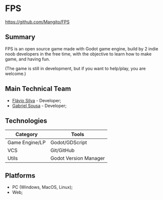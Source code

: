 # FPS

https://github.com/Mangito/FPS

## Summary

FPS is an open source game made with Godot game engine, build by 2 indie noob developers in the free time, with the objective to learn how to make game, and having fun.

(The game is still in development, but if you want to help/play, you are welcome.)

## Main Technical Team

- [Flávio Silva](https://github.com/201flaviosilva) - Developer;
- [Gabriel Sousa](https://github.com/Gabriel-Sous-a) - Developer;


## Technologies

| Category       | Tools                 |
| -------------- | --------------------- |
| Game Engine/LP | Godot/GDScript        |
| VCS            | Git/GitHub            |
| Utils          | Godot Version Manager |

## Platforms

- PC (Windows, MacOS, Linux);
- Web;
